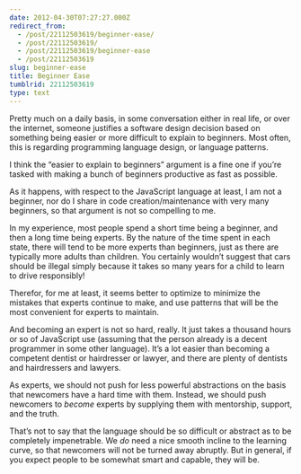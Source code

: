 ```yaml
---
date: 2012-04-30T07:27:27.000Z
redirect_from:
  - /post/22112503619/beginner-ease/
  - /post/22112503619/
  - /post/22112503619/beginner-ease
  - /post/22112503619
slug: beginner-ease
title: Beginner Ease
tumblrid: 22112503619
type: text
---
```

<p>Pretty much on a daily basis, in some conversation either in real life, or over the internet, someone justifies a software design decision based on something being easier or more difficult to explain to beginners.  Most often, this is regarding programming language design, or language patterns.</p>

<p>I think the &ldquo;easier to explain to beginners&rdquo; argument is a fine one if you&rsquo;re tasked with making a bunch of beginners productive as fast as possible.</p>

<p>As it happens, with respect to the JavaScript language at least, I am not a beginner, nor do I share in code creation/maintenance with very many beginners, so that argument is not so compelling to me.</p>

<p>In my experience, most people spend a short time being a beginner, and then a long time being experts. By the nature of the time spent in each state, there will tend to be more experts than beginners, just as there are typically more adults than children. You certainly wouldn&rsquo;t suggest that cars should be illegal simply because it takes so many years for a child to learn to drive responsibly!</p>

<p>Therefor, for me at least, it seems better to optimize to minimize the mistakes that experts continue to make, and use patterns that will be the most convenient for experts to maintain.</p>

<p>And becoming an expert is not so hard, really. It just takes a thousand hours or so of JavaScript use (assuming that the person already is a decent programmer in some other language). It&rsquo;s a lot easier than becoming a competent dentist or hairdresser or lawyer, and there are plenty of dentists and hairdressers and lawyers.</p>

<p>As experts, we should not push for less powerful abstractions on the basis that newcomers have a hard time with them.  Instead, we should push newcomers to <em>become</em> experts by supplying them with mentorship, support, and the truth.</p>

<p>That&rsquo;s not to say that the language should be so difficult or abstract as to be completely impenetrable.  We <em>do</em> need a nice smooth incline to the learning curve, so that newcomers will not be turned away abruptly.  But in general, if you expect people to be somewhat smart and capable, they will be.</p>
